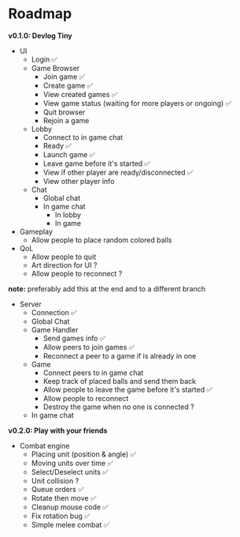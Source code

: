 # Roadmap

**v0.1.0: Devlog Tiny** 
- UI
    - Login ✅
    - Game Browser 
        - Join game ✅
        - Create game ✅
        - View created games ✅
        - View game status (waiting for more players or ongoing) ✅
        - Quit browser
        - Rejoin a game
    - Lobby
        - Connect to in game chat
        - Ready ✅
        - Launch game ✅
        - Leave game before it's started ✅
        - View if other player are ready/disconnected ✅
        - View other player info
    - Chat
        - Global chat
        - In game chat
            - In lobby
            - In game
- Gameplay
    - Allow people to place random colored balls
- QoL
    - Allow people to quit
    - Art direction for UI ?
    - Allow people to reconnect ?
    
**note:** preferably add this at the end and to a different branch

- Server
    - Connection ✅
    - Global Chat
    - Game Handler
        - Send games info ✅
        - Allow peers to join games ✅
        - Reconnect a peer to a game if is already in one
    - Game
        - Connect peers to in game chat
        - Keep track of placed balls and send them back
        - Allow people to leave the game before it's started ✅
        - Allow people to reconnect 
        - Destroy the game when no one is connected ?
    - In game chat
    

**v0.2.0: Play with your friends**
- Combat engine
    - Placing unit (position & angle) ✅
    - Moving units over time ✅
    - Select/Deselect units ✅
    - Unit collision ?
    - Queue orders ✅
    - Rotate then move ✅
    - Cleanup mouse code ✅
    - Fix rotation bug ✅
    - Simple melee combat ✅
